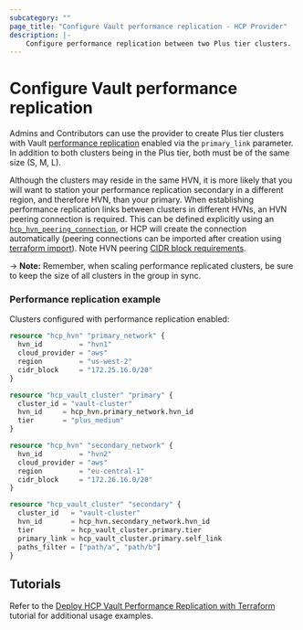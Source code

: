 ```yaml
---
subcategory: ""
page_title: "Configure Vault performance replication - HCP Provider"
description: |-
    Configure performance replication between two Plus tier clusters.
---
```


# Configure Vault performance replication

Admins and Contributors can use the provider to create Plus tier clusters with Vault [performance replication](https://developer.hashicorp.com/vault/tutorials/cloud-ops/vault-replication-terraform) enabled via the `primary_link` parameter. In addition to both clusters being in the Plus tier, both must be of the same size (S, M, L).

Although the clusters may reside in the same HVN, it is more likely that you will want to station your performance replication secondary in a different region, and therefore HVN, than your primary. When establishing performance replication links between clusters in different HVNs, an HVN peering connection is required. This can be defined explicitly using an [`hcp_hvn_peering_connection`](../resources/hvn_peering_connection.md), or HCP will create the connection automatically (peering connections can be imported after creation using [terraform import](https://www.terraform.io/cli/import)). Note HVN peering [CIDR block requirements](https://cloud.hashicorp.com/docs/hcp/network/routes#cidr-block-requirements).

-> **Note:** Remember, when scaling performance replicated clusters, be sure to keep the size of all clusters in the group in sync.

### Performance replication example

Clusters configured with performance replication enabled:
```terraform
resource "hcp_hvn" "primary_network" {
  hvn_id         = "hvn1"
  cloud_provider = "aws"
  region         = "us-west-2"
  cidr_block     = "172.25.16.0/20"
}

resource "hcp_vault_cluster" "primary" {
  cluster_id = "vault-cluster"
  hvn_id     = hcp_hvn.primary_network.hvn_id
  tier       = "plus_medium"
}

resource "hcp_hvn" "secondary_network" {
  hvn_id         = "hvn2"
  cloud_provider = "aws"
  region         = "eu-central-1"
  cidr_block     = "172.26.16.0/20"
}

resource "hcp_vault_cluster" "secondary" {
  cluster_id   = "vault-cluster"
  hvn_id       = hcp_hvn.secondary_network.hvn_id
  tier         = hcp_vault_cluster.primary.tier
  primary_link = hcp_vault_cluster.primary.self_link
  paths_filter = ["path/a", "path/b"]
}
```

## Tutorials

Refer to the [Deploy HCP Vault Performance Replication with Terraform](https://developer.hashicorp.com/vault/tutorials/cloud-ops/vault-replication-terraform) tutorial for additional usage examples.
